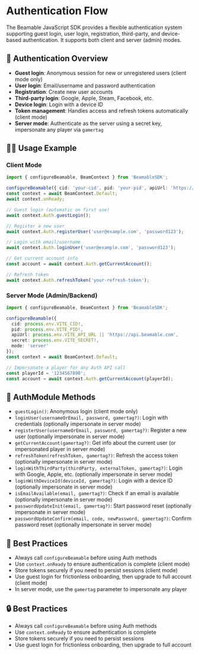 # Authentication Flow

The Beamable JavaScript SDK provides a flexible authentication system supporting guest login, user login, registration, third-party, and device-based authentication. It supports both client and server (admin) modes.

## 🔑 Authentication Overview
- **Guest login**: Anonymous session for new or unregistered users (client mode only)
- **User login**: Email/username and password authentication
- **Registration**: Create new user accounts
- **Third-party login**: Google, Apple, Steam, Facebook, etc.
- **Device login**: Login with a device ID
- **Token management**: Handles access and refresh tokens automatically (client mode)
- **Server mode**: Authenticate as the server using a secret key, impersonate any player via `gamertag`

## 👩‍💻 Usage Example

### Client Mode
```typescript
import { configureBeamable, BeamContext } from 'BeamableSDK';

configureBeamable({ cid: 'your-cid', pid: 'your-pid', apiUrl: 'https://api.beamable.com' });
const context = await BeamContext.Default;
await context.onReady;

// Guest login (automatic on first use)
await context.Auth.guestLogin();

// Register a new user
await context.Auth.registerUser('user@example.com', 'password123');

// Login with email/username
await context.Auth.loginUser('user@example.com', 'password123');

// Get current account info
const account = await context.Auth.getCurrentAccount();

// Refresh token
await context.Auth.refreshToken('your-refresh-token');
```

### Server Mode (Admin/Backend)
```typescript
import { configureBeamable, BeamContext } from 'BeamableSDK';

configureBeamable({
  cid: process.env.VITE_CID!,
  pid: process.env.VITE_PID!,
  apiUrl: process.env.VITE_API_URL || 'https://api.beamable.com',
  secret: process.env.VITE_SECRET!,
  mode: 'server'
});
const context = await BeamContext.Default;

// Impersonate a player for any Auth API call
const playerId = '1234567890';
const account = await context.Auth.getCurrentAccount(playerId);
```

## 🔄 AuthModule Methods
- `guestLogin()`: Anonymous login (client mode only)
- `loginUser(usernameOrEmail, password, gamertag?)`: Login with credentials (optionally impersonate in server mode)
- `registerUser(usernameOrEmail, password, gamertag?)`: Register a new user (optionally impersonate in server mode)
- `getCurrentAccount(gamertag?)`: Get info about the current user (or impersonated player in server mode)
- `refreshToken(refreshToken, gamertag?)`: Refresh the access token (optionally impersonate in server mode)
- `loginWithThirdParty(thirdParty, externalToken, gamertag?)`: Login with Google, Apple, etc. (optionally impersonate in server mode)
- `loginWithDeviceId(deviceId, gamertag?)`: Login with a device ID (optionally impersonate in server mode)
- `isEmailAvailable(email, gamertag?)`: Check if an email is available (optionally impersonate in server mode)
- `passwordUpdateInit(email, gamertag?)`: Start password reset (optionally impersonate in server mode)
- `passwordUpdateConfirm(email, code, newPassword, gamertag?)`: Confirm password reset (optionally impersonate in server mode)

## 📝 Best Practices
- Always call `configureBeamable` before using Auth methods
- Use `context.onReady` to ensure authentication is complete (client mode)
- Store tokens securely if you need to persist sessions (client mode)
- Use guest login for frictionless onboarding, then upgrade to full account (client mode)
- In server mode, use the `gamertag` parameter to impersonate any player

## 🔒 Best Practices
- Always call `configureBeamable` before using Auth methods
- Use `context.onReady` to ensure authentication is complete
- Store tokens securely if you need to persist sessions
- Use guest login for frictionless onboarding, then upgrade to full account 
